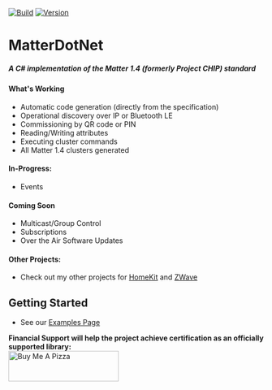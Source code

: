 [![Build](https://github.com/SmartHomeOS/MatterDotNet/actions/workflows/dotnet.yml/badge.svg)](https://github.com/SmartHomeOS/MatterDotNet/actions/workflows/dotnet.yml)
[![Version](https://img.shields.io/nuget/v/MatterDotNet.svg)](https://www.nuget.org/packages/MatterDotNet)
# MatterDotNet
##### A C# implementation of the Matter 1.4 (formerly Project CHIP) standard

#### What's Working
* Automatic code generation (directly from the specification)
* Operational discovery over IP or Bluetooth LE
* Commissioning by QR code or PIN
* Reading/Writing attributes
* Executing cluster commands
* All Matter 1.4 clusters generated

#### In-Progress:
* Events

#### Coming Soon
* Multicast/Group Control
* Subscriptions
* Over the Air Software Updates

#### Other Projects:
* Check out my other projects for [HomeKit](https://github.com/SmartHomeOS/HomeKitDotNet) and [ZWave](https://github.com/SmartHomeOS/ZWaveDotNet)

## Getting Started
* See our [Examples Page](Examples.md)

**Financial Support will help the project achieve certification as an officially supported library:**
<br/><a href="https://www.buymeacoffee.com/jdomnitz" target="_blank"><img src="https://cdn.buymeacoffee.com/buttons/v2/default-red.png" alt="Buy Me A Pizza" style="height: 60px !important;width: 217px !important;" ></a>